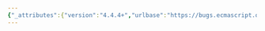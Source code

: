```yaml
---
{"_attributes":{"version":"4.4.4+","urlbase":"https://bugs.ecmascript.org/","maintainer":"dherman@mozilla.com"},"bug":{"bug_id":3194,"creation_ts":"2014-08-30 06:27:00 -0700","short_desc":"22.1.3.24 Array.prototype.sort: Typo \"comparision\", missing \"not\", \"HasOwnProerty\"","delta_ts":"2014-10-14 15:17:43 -0700","product":"Draft for 6th Edition","component":"editorial issue","version":"Rev 27: August 24, 2014 Draft","rep_platform":"All","op_sys":"All","bug_status":"RESOLVED","resolution":"FIXED","priority":"Normal","bug_severity":"normal","everconfirmed":true,"reporter":{"uid":"andrebargull","name":"André Bargull"},"assigned_to":{"uid":"allen","name":"Allen Wirfs-Brock"},"long_desc":[{"commentid":10055,"comment_count":0,"who":{"uid":"andrebargull","name":"André Bargull"},"bug_when":"2014-08-30 06:27:51 -0700","thetext":"22.1.3.24 Array.prototype.sort (comparefn).\n\n- 3rd paragraph: Change \"comparision\" -> \"comparison\".\n- 3rd paragraph: Add \"not\" in \"does act\" -> \"does not act as a consistent\".\n- Sort steps: Change \"[[HasOwnProerty]]\" -> \"[[HasOwnProperty]]\"\n- Sort steps: Remove \"a\" in \"a previous calls\"\n- Note 2: Change \"comparision\" -> \"comparison\"."},{"commentid":10069,"comment_count":1,"who":{"uid":"allen","name":"Allen Wirfs-Brock"},"bug_when":"2014-08-30 08:39:01 -0700","thetext":"fixed in rev28 editor's draft"},{"commentid":10379,"comment_count":2,"who":{"uid":"allen","name":"Allen Wirfs-Brock"},"bug_when":"2014-10-14 15:17:43 -0700","thetext":"fixed in rev28"}]}}
---
```

